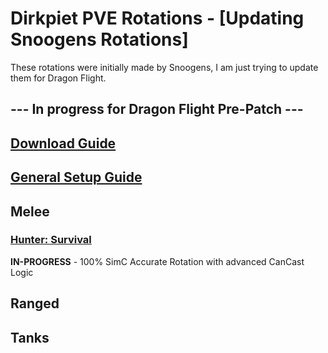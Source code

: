 # Dirkpiet PVE Rotations - [Updating Snoogens Rotations]
These rotations were initially made by Snoogens, I am just trying to update them for Dragon Flight.
## --- In progress for Dragon Flight Pre-Patch ---
## [Download Guide](https://github.com/dirkpiet/Hekili-Rotations/wiki/Setup-Guide)  
## [General Setup Guide](https://github.com/dirkpiet/Hekili-Rotations/wiki/General-Guide)    
## Melee  
### [Hunter: Survival](https://github.com/Snoogens101/Rotations/tree/production/Snoogens%20PVE%20-%20Hunter%20Survival)
**IN-PROGRESS** - 100% SimC Accurate Rotation with advanced CanCast Logic
## Ranged

## Tanks
